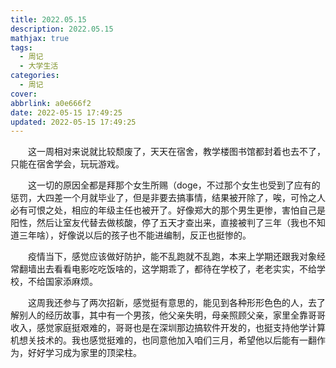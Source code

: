 ```yaml
---
title: 2022.05.15
description: 2022.05.15
mathjax: true
tags:
  - 周记
  - 大学生活
categories:
  - 周记
cover: 
abbrlink: a0e666f2
date: 2022-05-15 17:49:25
updated: 2022-05-15 17:49:25
---
```


&emsp;&emsp;这一周相对来说就比较颓废了，天天在宿舍，教学楼图书馆都封着也去不了，只能在宿舍学会，玩玩游戏。

&emsp;&emsp;这一切的原因全都是拜那个女生所赐（doge，不过那个女生也受到了应有的惩罚，大四差一个月就毕业了，但是非要去搞事情，结果被开除了，唉，可怜之人必有可恨之处，相应的年级主任也被开了。好像郑大的那个男生更惨，害怕自己是阳性，然后让室友代替去做核酸，停了五天才查出来，直接被判了三年（我也不知道三年啥），好像说以后的孩子也不能进编制，反正也挺惨的。

&emsp;&emsp;疫情当下，感觉应该做好防护，能不乱跑就不乱跑，本来上学期还跟我对象经常翻墙出去看看电影吃吃饭啥的，这学期乖了，都待在学校了，老老实实，不给学校，不给国家添麻烦。

&emsp;&emsp;这周我还参与了两次招新，感觉挺有意思的，能见到各种形形色色的人，去了解别人的经历故事，其中有一个男孩，他父亲失明，母亲照顾父亲，家里全靠哥哥收入，感觉家庭挺艰难的，哥哥也是在深圳那边搞软件开发的，也挺支持他学计算机想关技术的。我也感觉挺难的，也同意他加入咱们三月，希望他以后能有一翻作为，好好学习成为家里的顶梁柱。
